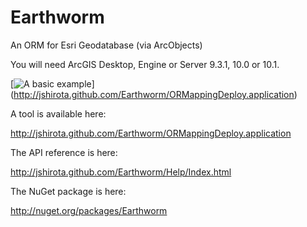 Earthworm
=========

An ORM for Esri Geodatabase (via ArcObjects)

You will need ArcGIS Desktop, Engine or Server 9.3.1, 10.0 or 10.1.

[![A basic example](https://raw.github.com/jshirota/Earthworm/master/Images/screenshot.png "Click to install!")]
(http://jshirota.github.com/Earthworm/ORMappingDeploy.application)

A tool is available here:

http://jshirota.github.com/Earthworm/ORMappingDeploy.application

The API reference is here:

http://jshirota.github.com/Earthworm/Help/Index.html

The NuGet package is here:

http://nuget.org/packages/Earthworm
